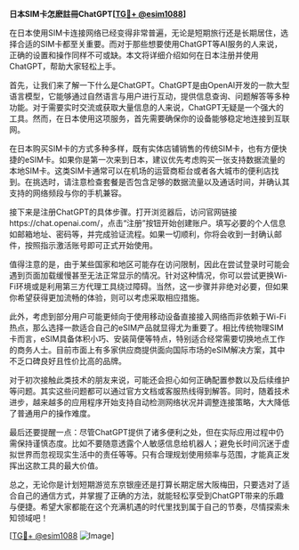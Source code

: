 **日本SIM卡怎麽註冊ChatGPT[[TG💪+ @esim1088](https://t.me/s/esim1088)]**

在日本使用SIM卡连接网络已经变得非常普遍，无论是短期旅行还是长期居住，选择合适的SIM卡都至关重要。而对于那些想要使用ChatGPT等AI服务的人来说，正确的设置和操作同样不可或缺。本文将详细介绍如何在日本注册并使用ChatGPT，帮助大家轻松上手。

首先，让我们来了解一下什么是ChatGPT。ChatGPT是由OpenAI开发的一款大型语言模型，它能够通过自然语言与用户进行互动，提供信息查询、问题解答等多种功能。对于需要实时交流或获取大量信息的人来说，ChatGPT无疑是一个强大的工具。然而，在日本使用这项服务，首先需要确保你的设备能够稳定地连接到互联网。

在日本购买SIM卡的方式多种多样，既有实体店铺销售的传统SIM卡，也有方便快捷的eSIM卡。如果你是第一次来到日本，建议优先考虑购买一张支持数据流量的本地SIM卡。这类SIM卡通常可以在机场的运营商柜台或者各大城市的便利店找到。在挑选时，请注意检查套餐是否包含足够的数据流量以及通话时间，并确认其支持的网络频段与你的手机兼容。

接下来是注册ChatGPT的具体步骤。打开浏览器后，访问官网链接https://chat.openai.com/，点击“注册”按钮开始创建账户。填写必要的个人信息如邮箱地址、密码等，并完成验证流程。如果一切顺利，你将会收到一封确认邮件，按照指示激活账号即可正式开始使用。

值得注意的是，由于某些国家和地区可能存在访问限制，因此在尝试登录时可能会遇到页面加载缓慢甚至无法正常显示的情况。针对这种情况，你可以尝试更换Wi-Fi环境或是利用第三方代理工具绕过障碍。当然，这一步骤并非绝对必要，但如果你希望获得更加流畅的体验，则可以考虑采取相应措施。

此外，考虑到部分用户可能更倾向于使用移动设备直接接入网络而非依赖于Wi-Fi热点，那么选择一款适合自己的eSIM产品就显得尤为重要了。相比传统物理SIM卡而言，eSIM具备体积小巧、安装简便等特点，特别适合经常需要切换地点工作的商务人士。目前市面上有多家供应商提供面向国际市场的eSIM解决方案，其中不乏口碑良好且性价比高的品牌。

对于初次接触此类技术的朋友来说，可能还会担心如何正确配置参数以及后续维护等问题。其实这些问题都可以通过官方文档或客服热线得到解答。同时，随着技术进步，越来越多的应用程序开始支持自动检测网络状况并调整连接策略，大大降低了普通用户的操作难度。

最后还要提醒一点：尽管ChatGPT提供了诸多便利之处，但在实际应用过程中仍需保持谨慎态度。比如不要随意透露个人敏感信息给机器人；避免长时间沉迷于虚拟世界而忽视现实生活中的责任等等。只有合理规划使用频率与范围，才能真正发挥出这款工具的最大价值。

总之，无论你是计划短期游览东京银座还是打算长期定居大阪梅田，只要选对了适合自己的通信方式，并掌握了正确的方法，就能轻松享受到ChatGPT带来的乐趣与便捷。希望大家都能在这个充满机遇的时代里找到属于自己的节奏，尽情探索未知领域吧！

[[TG💪+ @esim1088](https://t.me/s/esim1088) ![Image](https://i.postimg.cc/4NQfJmqS/Snipaste-2025-05-13-00-14-12.png)]